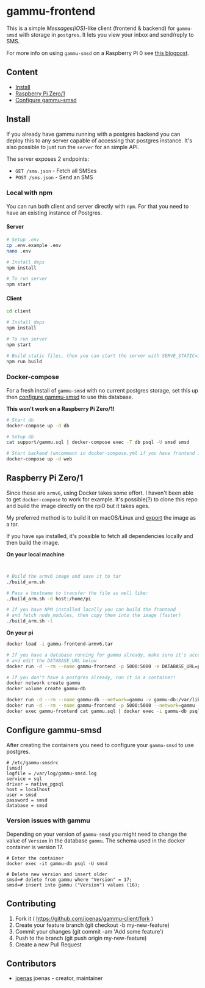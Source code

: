 # gammu-frontend

This is a simple _Messages(iOS)_-like client (frontend & backend) for `gammu-smsd` with storage in `postgres`. It lets you view your inbox and send/reply to SMS.

For more info on using `gammu-smsd` on a Raspberry Pi 0 see [this blogpost](https://jonnev.se/raspberry-pi-zero-as-sms-gateway/).

## Content

- [Install](#install)
- [Raspberry Pi Zero/1](#raspberry-pi-zero1)
- [Configure gammu-smsd](#configure-gammu-smsd)

## Install

If you already have gammu running with a postgres backend you can deploy this to any server capable of accessing that postgres instance.
It's also possible to just run the `server` for an simple API.

The server exposes 2 endpoints:
- `GET /sms.json` - Fetch all SMSes
- `POST /sms.json` - Send an SMS


### Local with npm

You can run both client and server directly with `npm`. For that you need to have an existing instance of Postgres.

#### Server

```bash
# Setup .env
cp .env.example .env
nano .env

# Install deps
npm install

# To run server
npm start
```

#### Client

```bash
cd client

# Install deps
npm install

# To run server
npm start

# Build static files, then you can start the server with SERVE_STATIC=1
npm run build

```

### Docker-compose

For a fresh install of `gammu-smsd` with no current postgres storage, set this up then [configure gammu-smsd](#configure-gammu-smsd) to use this database.

**This won't work on a Raspberry Pi Zero/1!**

```bash
# Start db
docker-compose up -d db

# Setup db
cat support/gammu.sql | docker-compose exec -T db psql -U smsd smsd

# Start backend (uncomment in docker-compose.yml if you have frontend in /public)
docker-compose up -d web
```

## Raspberry Pi Zero/1

Since these are `armv6`, using Docker takes some effort. I haven't been able to get `docker-compose` to work for example.
It's possible(?) to clone this repo and build the image directly on the rpi0 but it takes ages.

My preferred method is to build it on macOS/Linux and [export](https://stackoverflow.com/a/23938978) the image as a tar.

If you have `npm` installed, it's possible to fetch all dependencies locally and then build the image.

**On your local machine**
```bash


# Build the armv6 image and save it to tar
./build_arm.sh

# Pass a hostname to transfer the file as well like:
./build_arm.sh -d host:/home/pi

# If you have NPM installed locally you can build the frontend
# and fetch node_modules, then copy them into the image (faster)
./build_arm.sh -l
```

**On your pi**
```bash
docker load -i gammu-frontend-armv6.tar

# If you have a database running for gammu already, make sure it's accessible by ip
# and edit the DATABASE_URL below
docker run -d --rm --name gammu-frontend -p 5000:5000 -e DATABASE_URL=postgres://smsd:smsd@gammu-db:5432/smsd gammu-frontend:armv6

# If you don't have a postgres already, run it in a container!
docker network create gammu
docker volume create gammu-db

docker run -d --rm --name gammu-db --network=gammu -v gammu-db:/var/lib/postgresql/data -e POSTGRES_DB=smsd -e POSTGRES_USER=smsd -e POSTGRES_PASSWORD=smsd arm32v6/postgres:10.6-alpine
docker run -d --rm --name gammu-frontend -p 5000:5000 --network=gammu -e DATABASE_URL=postgres://smsd:smsd@gammu-db:5432/smsd gammu-frontend:armv6
docker exec gammu-frontend cat gammu.sql | docker exec -i gammu-db psql -U smsd smsd
```

## Configure gammu-smsd

After creating the containers you need to configure your `gammu-smsd` to use postgres.

```
# /etc/gammu-smsdrc
[smsd]
logfile = /var/log/gammu-smsd.log
service = sql
driver = native_pgsql
host = localhost
user = smsd
password = smsd
database = smsd
```

### Version issues with gammu

Depending on your version of `gammu-smsd` you might need to change the value of `Version` in the database `gammu`.
The schema used in the docker container is version 17.

```
# Enter the container
docker exec -it gammu-db psql -U smsd

# Delete new version and insert older
smsd=# delete from gammu where "Version" = 17;
smsd=# insert into gammu ("Version") values (16);
```


## Contributing

1. Fork it ( https://github.com/joenas/gammu-client/fork )
2. Create your feature branch (git checkout -b my-new-feature)
3. Commit your changes (git commit -am 'Add some feature')
4. Push to the branch (git push origin my-new-feature)
5. Create a new Pull Request

## Contributors

- [joenas](https://github.com/joenas) joenas - creator, maintainer

